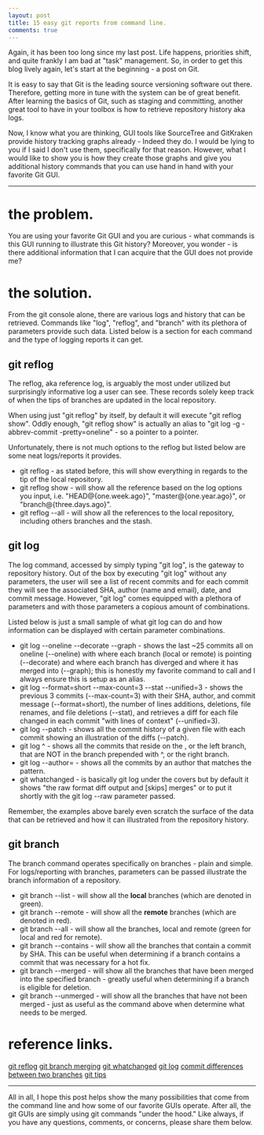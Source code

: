```yaml
---
layout: post
title: 15 easy git reports from command line.
comments: true
---
```


Again, it has been too long since my last post. Life happens, priorities shift, and quite frankly I am bad at "task" management. So, in order to get this blog lively again, let's start at the beginning - a post on Git.

It is easy to say that Git is the leading source versioning software out there. Therefore, getting more in tune with the system can be of great benefit. After learning the basics of Git, such as staging and committing, another great tool to have in your toolbox is how to retrieve repository history aka logs.

Now, I know what you are thinking, GUI tools like SourceTree and GitKraken provide history tracking graphs already - Indeed they do. I would be lying to you if I said I don't use them, specifically for that reason. However, what I would like to show you is how they create those graphs and give you additional history commands that you can use hand in hand with your favorite Git GUI.

-----

# the problem.
You are using your favorite Git GUI and you are curious - what commands is this GUI running to illustrate this Git history? Moreover, you wonder - is there additional information that I can acquire that the GUI does not provide me?

# the solution.
From the git console alone, there are various logs and history that can be retrieved. Commands like "log", "reflog", and "branch" with its plethora of parameters provide such data. Listed below is a section for each command and the type of logging reports it can get.

## git reflog
The reflog, aka reference log, is arguably the most under utilized but surprisingly informative log a user can see. These records solely keep track of when the tips of branches are updated in the local repository. 

When using just "git reflog" by itself, by default it will execute "git reflog show". Oddly enough, "git reflog show" is actually an alias to "git log -g -abbrev-commit -pretty=oneline" - so a pointer to a pointer. 

Unfortunately, there is not much options to the reflog but listed below are some neat logs/reports it provides.

* git reflog - as stated before, this will show everything in regards to the tip of the local repository.
* git reflog show <reference> - will show all the reference based on the log options you input, i.e. "HEAD@{one.week.ago}", "master@{one.year.ago}", or "branch@{three.days.ago}".
* git reflog --all - will show all the references to the local repository, including others branches and the stash.

## git log
The log command, accessed by simply typing "git log", is the gateway to repository history. Out of the box by executing "git log" without any parameters, the user will see a list of recent commits and for each commit they will see the associated SHA, author (name and email), date, and commit message. However, "git log" comes equipped with a plethora of parameters and with those parameters a copious amount of combinations.

Listed below is just a small sample of what git log can do and how information can be displayed with certain parameter combinations.

* git log --oneline --decorate --graph - shows the last ~25 commits all on oneline (--oneline) with where each branch (local or remote) is pointing (--decorate) and where each branch has diverged and where it has merged into (--graph); this is honestly my favorite command to call and I always ensure this is setup as an alias.
* git log --format=short --max-count=3 --stat --unified=3 - shows the previous 3 commits (--max-count=3) with their SHA, author, and commit message (--format=short), the number of lines additions, deletions, file renames, and file deletions (--stat), and retrieves a diff for each file changed in each commit "with <n> lines of context" (--unified=3).
* git log --patch <path to the file> - shows all the commit history of a given file with each commit showing an illustration of the diffs (--patch).
* git log <branchToCompareTo> ^<branch> - shows all the commits that reside on the <branchToCompareTo>, or the left branch, that are NOT in the branch prepended with ^, or the right branch.
* git log --author=<pattern> - shows all the commits by an author that matches the pattern.
* git whatchanged - is basically git log under the covers but by default it shows "the raw format diff output and [skips] merges" or to put it shortly with the git log --raw parameter passed.

Remember, the examples above barely even scratch the surface of the data that can be retrieved and how it can illustrated from the repository history.

## git branch
The branch command operates specifically on branches - plain and simple. For logs/reporting with branches, parameters can be passed illustrate the branch information of a repository.

* git branch --list - will show all the **local** branches (which are denoted in green).
* git branch --remote - will show all the **remote** branches (which are denoted in red).
* git branch --all - will show all the branches, local and remote (green for local and red for remote).
* git branch --contains <commitSHA> - will show all the branches that contain a commit by SHA. This can be useful when determining if a branch contains a commit that was necessary for a hot fix.
* git branch --merged <branchname> - will show all the branches that have been merged into the specified branch - greatly useful when determining if a branch is eligible for deletion.
* git branch --unmerged - will show all the branches that have not been merged - just as useful as the command above when determine what needs to be merged.

# reference links.

[git reflog](https://git-scm.com/docs/git-reflog)
[git branch merging](http://stackoverflow.com/questions/226976/how-can-i-know-in-git-if-a-branch-has-been-already-merged-into-master)
[git whatchanged](https://git-scm.com/docs/git-whatchanged)
[git log](https://git-scm.com/docs/git-log)
[commit differences between two branches](http://stackoverflow.com/questions/7566416/different-commits-between-two-branches)
[git tips](https://github.com/git-tips/tips)

-----

All in all, I hope this post helps show the many possibilities that come from the command line and how some of our favorite GUIs operate. After all, the git GUIs are simply using git commands "under the hood." Like always, if you have any questions, comments, or concerns, please share them below.